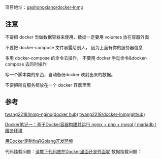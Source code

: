 项目地址：[gaohongxiang/docker-lnmp](https://github.com/gaohongxiang/docker-lnmp)


## 注意

不要把 docker 当做数据容器来使用，数据一定要用 volumes 放在容器外面

不要把 docker-compose 文件暴露给别人， 因为上面有你的服务器信息

多用 docker-compose 的命令去操作， 不要用 docker 手动命令&docker-compose 去同时操作

写一个脚本类的东西，自动备份docker 映射出来的数据。

不要把所有服务都放在一个 docker 容器里面

## 参考
[twang2218/lnmp-nginx(docker hub)](https://hub.docker.com/r/twang2218/lnmp-nginx/)
[twang2218/docker-lnmp(github)](https://github.com/twang2218/docker-lnmp)

[Docker笔记一：基于Docker容器构建并运行 nginx + php + mysql ( mariadb ) 服务环境](https://blog.csdn.net/jkx1132/article/details/54023391)

[用Docker定制你的Golang开发环境](https://juejin.im/entry/59bb70e5f265da065352c83f)

代码挂载问题：[请教下代码放在Docker里面还是外面呢](http://dockone.io/question/24)
数据挂载问题：